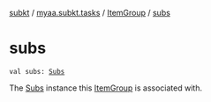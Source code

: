 [subkt](../../index.md) / [myaa.subkt.tasks](../index.md) / [ItemGroup](index.md) / [subs](./subs.md)

# subs

`val subs: `[`Subs`](../-subs/index.md)

The [Subs](../-subs/index.md) instance this [ItemGroup](index.md) is associated with.

